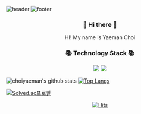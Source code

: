 ![header](https://capsule-render.vercel.app/api?type=slice&color=B80F0A&height=150&section=header&text=Yaeman%20Choi&fontSize=90&fontAlignY=60&fontColor=d6ace6&animation=twinkling)
![footer](https://capsule-render.vercel.app/api?type=slice&color=1134A6&height=40&section=footer)

<h3 align="center"> 👋 Hi there 👋 </h3>
<p align="center">
HI! My name is Yaeman Choi
</p>

<h3 align="center"> 📚 Technology Stack 📚 </h3>

<p align="center">
<img src="https://img.shields.io/badge/Java-007396?style=flat-square&logo=Java&logoColor=white"/> <img src="https://img.shields.io/badge/Oracle-F80000?style=flat-square&logo=Oracle&logoColor=white"/>
</p>

![choiyaeman's github stats](https://github-readme-stats.vercel.app/api?username=choiyaeman&show_icons=true&theme=merko)  [![Top Langs](https://github-readme-stats.vercel.app/api/top-langs/?username=choiyaeman&layout=compact&theme=radical)](https://github.com/choiyaeman)

[![Solved.ac프로필](http://mazassumnida.wtf/api/v2/generate_badge?bo=choiyaeman)](https://solved.ac/choiyeaman)

<div align=center>
  
[![Hits](https://hits.seeyoufarm.com/api/count/incr/badge.svg?url=https%3A%2F%2Fgithub.com%2Fchoiyaeman&count_bg=%2379C83D&title_bg=%23555555&icon=&icon_color=%23E7E7E7&title=hits&edge_flat=false)](https://hits.seeyoufarm.com)

</div>
